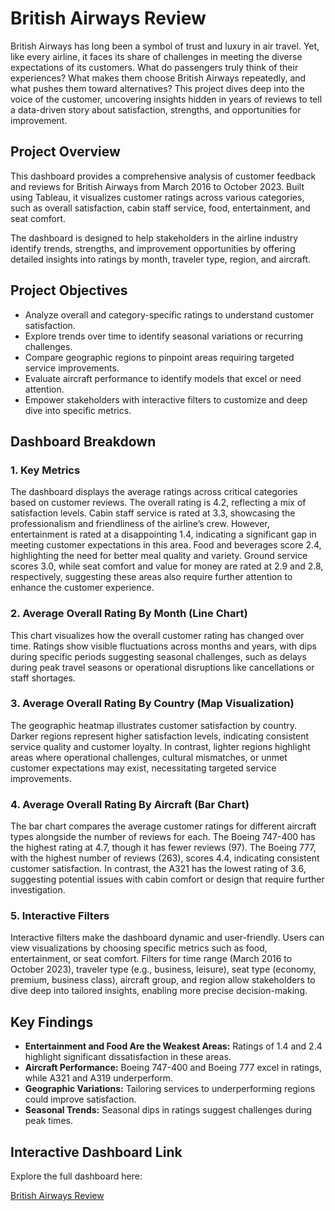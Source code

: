 # British Airways Review

British Airways has long been a symbol of trust and luxury in air travel. Yet, like every airline, it faces its share of challenges in meeting the diverse expectations of its customers. What do passengers truly think of their experiences? What makes them choose British Airways repeatedly, and what pushes them toward alternatives? This project dives deep into the voice of the customer, uncovering insights hidden in years of reviews to tell a data-driven story about satisfaction, strengths, and opportunities for improvement.

## **Project Overview**

This dashboard provides a comprehensive analysis of customer feedback and reviews for British Airways from March 2016 to October 2023. Built using Tableau, it visualizes customer ratings across various categories, such as overall satisfaction, cabin staff service, food, entertainment, and seat comfort.

The dashboard is designed to help stakeholders in the airline industry identify trends, strengths, and improvement opportunities by offering detailed insights into ratings by month, traveler type, region, and aircraft.

## **Project Objectives**

- Analyze overall and category-specific ratings to understand customer satisfaction.
- Explore trends over time to identify seasonal variations or recurring challenges.
- Compare geographic regions to pinpoint areas requiring targeted service improvements.
- Evaluate aircraft performance to identify models that excel or need attention.
- Empower stakeholders with interactive filters to customize and deep dive into specific metrics.

## **Dashboard Breakdown**

### **1. Key Metrics**

The dashboard displays the average ratings across critical categories based on customer reviews. The overall rating is 4.2, reflecting a mix of satisfaction levels. Cabin staff service is rated at 3.3, showcasing the professionalism and friendliness of the airline’s crew. However, entertainment is rated at a disappointing 1.4, indicating a significant gap in meeting customer expectations in this area. Food and beverages score 2.4, highlighting the need for better meal quality and variety. Ground service scores 3.0, while seat comfort and value for money are rated at 2.9 and 2.8, respectively, suggesting these areas also require further attention to enhance the customer experience.

### **2. Average Overall Rating By Month (Line Chart)**

This chart visualizes how the overall customer rating has changed over time. Ratings show visible fluctuations across months and years, with dips during specific periods suggesting seasonal challenges, such as delays during peak travel seasons or operational disruptions like cancellations or staff shortages.

### **3. Average Overall Rating By Country (Map Visualization)**

The geographic heatmap illustrates customer satisfaction by country. Darker regions represent higher satisfaction levels, indicating consistent service quality and customer loyalty. In contrast, lighter regions highlight areas where operational challenges, cultural mismatches, or unmet customer expectations may exist, necessitating targeted service improvements.

### **4. Average Overall Rating By Aircraft (Bar Chart)**

The bar chart compares the average customer ratings for different aircraft types alongside the number of reviews for each. The Boeing 747-400 has the highest rating at 4.7, though it has fewer reviews (97). The Boeing 777, with the highest number of reviews (263), scores 4.4, indicating consistent customer satisfaction. In contrast, the A321 has the lowest rating of 3.6, suggesting potential issues with cabin comfort or design that require further investigation.

### **5. Interactive Filters**

Interactive filters make the dashboard dynamic and user-friendly. Users can view visualizations by choosing specific metrics such as food, entertainment, or seat comfort. Filters for time range (March 2016 to October 2023), traveler type (e.g., business, leisure), seat type (economy, premium, business class), aircraft group, and region allow stakeholders to dive deep into tailored insights, enabling more precise decision-making.

## **Key Findings**

- **Entertainment and Food Are the Weakest Areas:** Ratings of 1.4 and 2.4 highlight significant dissatisfaction in these areas.
- **Aircraft Performance:** Boeing 747-400 and Boeing 777 excel in ratings, while A321 and A319 underperform.
- **Geographic Variations:** Tailoring services to underperforming regions could improve satisfaction.
- **Seasonal Trends:** Seasonal dips in ratings suggest challenges during peak times.

## **Interactive Dashboard Link**

Explore the full dashboard here: 

[British Airways Review](https://public.tableau.com/app/profile/tulsi.mandira/viz/BritishAirwaysReview_17354789714040/Dashboard1)

